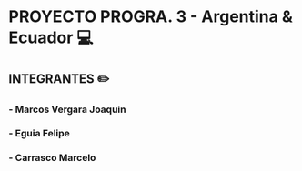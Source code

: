 # PROYECTO PROGRA. 3 - Argentina & Ecuador :computer:
## INTEGRANTES :pencil2:
### - Marcos Vergara Joaquin 
### - Eguia Felipe 
### - Carrasco Marcelo 